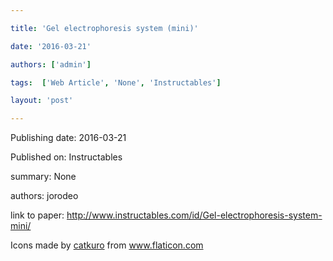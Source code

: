 ---
title: 'Gel electrophoresis system (mini)'
date: '2016-03-21'
authors: ['admin']
tags:  ['Web Article', 'None', 'Instructables']
layout: 'post'
---
Publishing date: 2016-03-21

Published on: Instructables

summary: None

authors: jorodeo

link to paper: http://www.instructables.com/id/Gel-electrophoresis-system-mini/

Icons made by <a href="https://www.flaticon.com/free-icon/bookshelves_3576884" title="catkuro">catkuro</a> from <a href="https://www.flaticon.com/" title="Flaticon"> www.flaticon.com</a>